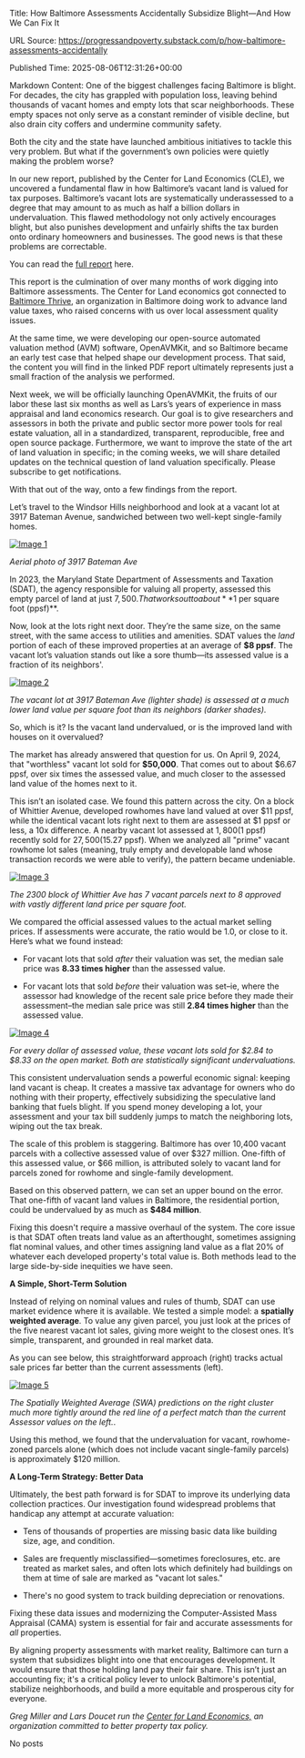 Title: How Baltimore Assessments Accidentally Subsidize Blight—And How We Can Fix It

URL Source: https://progressandpoverty.substack.com/p/how-baltimore-assessments-accidentally

Published Time: 2025-08-06T12:31:26+00:00

Markdown Content:
One of the biggest challenges facing Baltimore is blight. For decades, the city has grappled with population loss, leaving behind thousands of vacant homes and empty lots that scar neighborhoods. These empty spaces not only serve as a constant reminder of visible decline, but also drain city coffers and undermine community safety.

Both the city and the state have launched ambitious initiatives to tackle this very problem. But what if the government’s own policies were quietly making the problem worse?

In our new report, published by the Center for Land Economics (CLE), we uncovered a fundamental flaw in how Baltimore’s vacant land is valued for tax purposes. Baltimore’s vacant lots are systematically underassessed to a degree that may amount to as much as half a billion dollars in undervaluation. This flawed methodology not only actively encourages blight, but also punishes development and unfairly shifts the tax burden onto ordinary homeowners and businesses. The good news is that these problems are correctable.

You can read the [full report](https://landeconomics.org/reports/baltimore-report) here.

This report is the culmination of over many months of work digging into Baltimore assessments. The Center for Land economics got connected to [Baltimore Thrive](https://baltimorethrive.org/), an organization in Baltimore doing work to advance land value taxes, who raised concerns with us over local assessment quality issues.

At the same time, we were developing our open-source automated valuation method (AVM) software, OpenAVMKit, and so Baltimore became an early test case that helped shape our development process. That said, the content you will find in the linked PDF report ultimately represents just a small fraction of the analysis we performed.

Next week, we will be officially launching OpenAVMKit, the fruits of our labor these last six months as well as Lars’s years of experience in mass appraisal and land economics research. Our goal is to give researchers and assessors in both the private and public sector more power tools for real estate valuation, all in a standardized, transparent, reproducible, free and open source package. Furthermore, we want to improve the state of the art of land valuation in specific; in the coming weeks, we will share detailed updates on the technical question of land valuation specifically. Please subscribe to get notifications.

With that out of the way, onto a few findings from the report.

Let’s travel to the Windsor Hills neighborhood and look at a vacant lot at 3917 Bateman Avenue, sandwiched between two well-kept single-family homes.

[![Image 1](https://substackcdn.com/image/fetch/$s_!ReIW!,w_1456,c_limit,f_auto,q_auto:good,fl_progressive:steep/https%3A%2F%2Fsubstack-post-media.s3.amazonaws.com%2Fpublic%2Fimages%2Fb2bcec68-f925-4ed9-8a5c-314459c9b9ba_1448x879.png)](https://substackcdn.com/image/fetch/$s_!ReIW!,f_auto,q_auto:good,fl_progressive:steep/https%3A%2F%2Fsubstack-post-media.s3.amazonaws.com%2Fpublic%2Fimages%2Fb2bcec68-f925-4ed9-8a5c-314459c9b9ba_1448x879.png)

_Aerial photo of 3917 Bateman Ave_

In 2023, the Maryland State Department of Assessments and Taxation (SDAT), the agency responsible for valuing all property, assessed this empty parcel of land at just $7,500. That works out to about **$1 per square foot (ppsf)**.

Now, look at the lots right next door. They’re the same size, on the same street, with the same access to utilities and amenities. SDAT values the _land_ portion of each of these improved properties at an average of **$8 ppsf**. The vacant lot’s valuation stands out like a sore thumb—its assessed value is a fraction of its neighbors'.

[![Image 2](https://substackcdn.com/image/fetch/$s_!tVZ_!,w_1456,c_limit,f_auto,q_auto:good,fl_progressive:steep/https%3A%2F%2Fsubstack-post-media.s3.amazonaws.com%2Fpublic%2Fimages%2F7a34e560-1097-47ef-babd-5bc3892be743_1600x1009.png)](https://substackcdn.com/image/fetch/$s_!tVZ_!,f_auto,q_auto:good,fl_progressive:steep/https%3A%2F%2Fsubstack-post-media.s3.amazonaws.com%2Fpublic%2Fimages%2F7a34e560-1097-47ef-babd-5bc3892be743_1600x1009.png)

_The vacant lot at 3917 Bateman Ave (lighter shade) is assessed at a much lower land value per square foot than its neighbors (darker shades)._

So, which is it? Is the vacant land undervalued, or is the improved land with houses on it overvalued?

The market has already answered that question for us. On April 9, 2024, that "worthless" vacant lot sold for **$50,000**. That comes out to about $6.67 ppsf, over six times the assessed value, and much closer to the assessed land value of the homes next to it.

This isn’t an isolated case. We found this pattern across the city. On a block of Whittier Avenue, developed rowhomes have land valued at over $11 ppsf, while the identical vacant lots right next to them are assessed at $1 ppsf or less, a 10x difference. A nearby vacant lot assessed at $1,800 ($1 ppsf) recently sold for $27,500 ($15.27 ppsf). When we analyzed all "prime" vacant rowhome lot sales (meaning, truly empty and developable land whose transaction records we were able to verify), the pattern became undeniable.

[![Image 3](https://substackcdn.com/image/fetch/$s_!U1zV!,w_1456,c_limit,f_auto,q_auto:good,fl_progressive:steep/https%3A%2F%2Fsubstack-post-media.s3.amazonaws.com%2Fpublic%2Fimages%2Fc574284e-1cf1-46c2-939e-a794997efab2_1442x1308.png)](https://substackcdn.com/image/fetch/$s_!U1zV!,f_auto,q_auto:good,fl_progressive:steep/https%3A%2F%2Fsubstack-post-media.s3.amazonaws.com%2Fpublic%2Fimages%2Fc574284e-1cf1-46c2-939e-a794997efab2_1442x1308.png)

_The 2300 block of Whittier Ave has 7 vacant parcels next to 8 approved with vastly different land price per square foot._

We compared the official assessed values to the actual market selling prices. If assessments were accurate, the ratio would be 1.0, or close to it. Here’s what we found instead:

*   For vacant lots that sold _after_ their valuation was set, the median sale price was **8.33 times higher** than the assessed value.

*   For vacant lots that sold _before_ their valuation was set–ie, where the assessor had knowledge of the recent sale price before they made their assessment–the median sale price was still **2.84 times higher** than the assessed value.

[![Image 4](https://substackcdn.com/image/fetch/$s_!1oqp!,w_1456,c_limit,f_auto,q_auto:good,fl_progressive:steep/https%3A%2F%2Fsubstack-post-media.s3.amazonaws.com%2Fpublic%2Fimages%2Ff875e3da-f6c4-49ca-b862-6f85903087e4_1162x789.png)](https://substackcdn.com/image/fetch/$s_!1oqp!,f_auto,q_auto:good,fl_progressive:steep/https%3A%2F%2Fsubstack-post-media.s3.amazonaws.com%2Fpublic%2Fimages%2Ff875e3da-f6c4-49ca-b862-6f85903087e4_1162x789.png)

_For every dollar of assessed value, these vacant lots sold for $2.84 to $8.33 on the open market. Both are statistically significant undervaluations._ 

This consistent undervaluation sends a powerful economic signal: keeping land vacant is cheap. It creates a massive tax advantage for owners who do nothing with their property, effectively subsidizing the speculative land banking that fuels blight. If you spend money developing a lot, your assessment and your tax bill suddenly jumps to match the neighboring lots, wiping out the tax break.

The scale of this problem is staggering. Baltimore has over 10,400 vacant parcels with a collective assessed value of over $327 million. One-fifth of this assessed value, or $66 million, is attributed solely to vacant land for parcels zoned for rowhome and single-family development.

Based on this observed pattern, we can set an upper bound on the error. That one-fifth of vacant land values in Baltimore, the residential portion, could be undervalued by as much as **$484 million**.

Fixing this doesn't require a massive overhaul of the system. The core issue is that SDAT often treats land value as an afterthought, sometimes assigning flat nominal values, and other times assigning land value as a flat 20% of whatever each developed property's total value is. Both methods lead to the large side-by-side inequities we have seen.

**A Simple, Short-Term Solution**

Instead of relying on nominal values and rules of thumb, SDAT can use market evidence where it is available. We tested a simple model: a **spatially weighted average**. To value any given parcel, you just look at the prices of the five nearest vacant lot sales, giving more weight to the closest ones. It’s simple, transparent, and grounded in real market data.

As you can see below, this straightforward approach (right) tracks actual sale prices far better than the current assessments (left).

[![Image 5](https://substackcdn.com/image/fetch/$s_!1o9U!,w_1456,c_limit,f_auto,q_auto:good,fl_progressive:steep/https%3A%2F%2Fsubstack-post-media.s3.amazonaws.com%2Fpublic%2Fimages%2Fa272dafe-86a5-4377-9f34-a2b9f237d7c4_1392x671.png)](https://substackcdn.com/image/fetch/$s_!1o9U!,f_auto,q_auto:good,fl_progressive:steep/https%3A%2F%2Fsubstack-post-media.s3.amazonaws.com%2Fpublic%2Fimages%2Fa272dafe-86a5-4377-9f34-a2b9f237d7c4_1392x671.png)

_The Spatially Weighted Average (SWA) predictions on the right cluster much more tightly around the red line of a perfect match than the current Assessor values on the left._.

Using this method, we found that the undervaluation for vacant, rowhome-zoned parcels alone (which does not include vacant single-family parcels) is approximately $120 million.

**A Long-Term Strategy: Better Data**

Ultimately, the best path forward is for SDAT to improve its underlying data collection practices. Our investigation found widespread problems that handicap any attempt at accurate valuation:

*   Tens of thousands of properties are missing basic data like building size, age, and condition.

*   Sales are frequently misclassified—sometimes foreclosures, etc. are treated as market sales, and often lots which definitely had buildings on them at time of sale are marked as "vacant lot sales."

*   There's no good system to track building depreciation or renovations.

Fixing these data issues and modernizing the Computer-Assisted Mass Appraisal (CAMA) system is essential for fair and accurate assessments for _all_ properties.

By aligning property assessments with market reality, Baltimore can turn a system that subsidizes blight into one that encourages development. It would ensure that those holding land pay their fair share. This isn’t just an accounting fix; it's a critical policy lever to unlock Baltimore's potential, stabilize neighborhoods, and build a more equitable and prosperous city for everyone.

_Greg Miller and Lars Doucet run the [Center for Land Economics,](http://landeconomics.org/) an organization committed to better property tax policy._

No posts